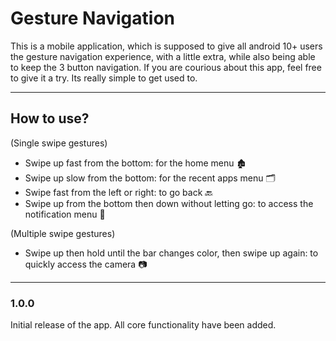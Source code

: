 # Gesture Navigation
This is a mobile application, which is supposed to give all android 10+ users the gesture navigation experience, with a little extra, while also being able to keep the 3 button navigation.
If you are courious about this app, feel free to give it a try. Its really simple to get used to.

---
## How to use?
(Single swipe gestures)
- Swipe up fast from the bottom: for the home menu 🏚️
- Swipe up slow from the bottom: for the recent apps menu 🗂️ 
- Swipe fast from the left or right: to go back 🔙
- Swipe up from the bottom then down without letting go: to access the notification menu 🔔
  
(Multiple swipe gestures)
- Swipe up then hold until the bar changes color, then swipe up again: to quickly access the camera 📷

---
### 1.0.0
Initial release of the app. All core functionality have been added.
